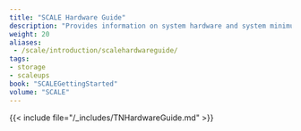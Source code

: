 ```yaml
---
title: "SCALE Hardware Guide"
description: "Provides information on system hardware and system minimum requirements. Included information covers CPUs, storage considerations and solutions, media and controllers, device sizing and cooling, SAS expanders, and system memory." 
weight: 20
aliases:
 - /scale/introduction/scalehardwareguide/
tags:
- storage
- scaleups
book: "SCALEGettingStarted"
volume: "SCALE"
---
```


{{< include file="/_includes/TNHardwareGuide.md" >}}

